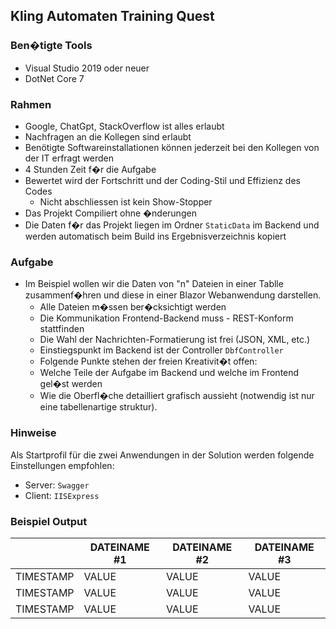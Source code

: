 ## Kling Automaten Training Quest
### Ben�tigte Tools
- Visual Studio 2019 oder neuer
- DotNet Core 7

### Rahmen
- Google, ChatGpt, StackOverflow ist alles erlaubt
- Nachfragen an die Kollegen sind erlaubt
- Benötigte Softwareinstallationen können jederzeit bei den Kollegen von der IT erfragt werden
- 4 Stunden Zeit f�r die Aufgabe
- Bewertet wird der Fortschritt und der Coding-Stil und Effizienz des Codes
  - Nicht abschliessen ist kein Show-Stopper
- Das Projekt Compiliert ohne �nderungen
- Die Daten f�r das Projekt liegen im Ordner `StaticData` im Backend und werden automatisch beim Build ins Ergebnisverzeichnis kopiert

### Aufgabe
- Im Beispiel wollen wir die Daten von "n" Dateien in einer Tablle zusammenf�hren und diese in einer Blazor Webanwendung darstellen.
  - Alle Dateien m�ssen ber�cksichtigt werden
  - Die Kommunikation Frontend-Backend muss - REST-Konform stattfinden
  - Die Wahl der Nachrichten-Formatierung ist frei (JSON, XML, etc.)
  - Einstiegspunkt im Backend ist der Controller `DbfController`
  - Folgende Punkte stehen der freien Kreativit�t offen:
  - Welche Teile der Aufgabe im Backend und welche im Frontend gel�st werden
  - Wie die Oberfl�che detailliert grafisch aussieht (notwendig ist nur eine tabellenartige struktur).

### Hinweise
Als Startprofil für die zwei Anwendungen in der Solution werden folgende Einstellungen empfohlen:
- Server: `Swagger`
- Client: `IISExpress`

### Beispiel Output

|   |  DATEINAME #1  |  DATEINAME #2  |  DATEINAME #3  |
|---|-------------|-------------|-------------|
|TIMESTAMP| VALUE | VALUE | VALUE |
|TIMESTAMP| VALUE | VALUE | VALUE |
|TIMESTAMP| VALUE | VALUE | VALUE |
